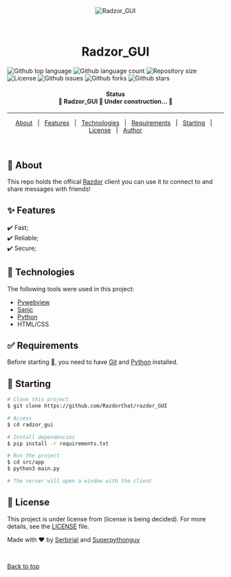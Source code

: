 <div align="center" id="top">
  <img src="./.github/app.gif" alt="Radzor_GUI" />

  &#xa0;

  <!-- <a href="https://radzor_gui.netlify.app">Demo</a> -->
</div>

<h1 align="center">Radzor_GUI</h1>

<p align="left">
  <img alt="Github top language" src="https://img.shields.io/github/languages/top/RazdorChat/razdor_GUI?color=56BEB8"/>

  <img alt="Github language count" src="https://img.shields.io/github/languages/count/RazdorChat/razdor_GUI?color=56BEB8"/>

  <img alt="Repository size" src="https://img.shields.io/github/repo-size/RazdorChat/razdor_GUI?color=56BEB8"/>

  <img alt="License" src="https://img.shields.io/github/license/RazdorChat/razdor_GUI?color=56BEB8">

  <img alt="Github issues" src="https://img.shields.io/github/issues/RazdorChat/razdor_GUI?color=56BEB8" />

  <img alt="Github forks" src="https://img.shields.io/github/forks/RazdorChat/razdor_GUI?color=56BEB8" />

  <img alt="Github stars" src="https://img.shields.io/github/stars/RazdorChat/razdor_GUI?color=56BEB8" />
</p>

<h4 align="center">
    Status<br/>
	🚧  Radzor_GUI 🚀 Under construction...  🚧
</h4>

<hr>

<p align="center">
  <a href="#dart-about">About</a> &#xa0; | &#xa0;
  <a href="#sparkles-features">Features</a> &#xa0; | &#xa0;
  <a href="#rocket-technologies">Technologies</a> &#xa0; | &#xa0;
  <a href="#white_check_mark-requirements">Requirements</a> &#xa0; | &#xa0;
  <a href="#checkered_flag-starting">Starting</a> &#xa0; | &#xa0;
  <a href="#memo-license">License</a> &#xa0; | &#xa0;
  <a href="https://github.com/{{YOUR_GITHUB_USERNAME}}" target="_blank">Author</a>
</p>

<br>

## :dart: About ##

This repo holds the offical <a href="https://razdor.chat">Razdor</a> client you can use it to connect to and share
messages with friends!

## :sparkles: Features ##

:heavy_check_mark: Fast;\
:heavy_check_mark: Reliable;\
:heavy_check_mark: Secure;

## :rocket: Technologies ##

The following tools were used in this project:

- [Pywebview](https://pywebview.flowrl.com/)
- [Sanic](https://sanic.dev/en/)
- [Python](https://python.org/)
- HTML/CSS

## :white_check_mark: Requirements ##

Before starting :checkered_flag:, you need to have [Git](https://git-scm.com) and [Python](https://python.org/) installed.

## :checkered_flag: Starting ##

```bash
# Clone this project
$ git clone https://github.com/RazdorChat/razdor_GUI

# Access
$ cd radzor_gui

# Install dependencies
$ pip install -r requirements.txt

# Run the project
$ cd src/app
$ python3 main.py

# The server will open a window with the client
```

## :memo: License ##

This project is under license from (license is being decided). For more details, see the [LICENSE](LICENSE.md) file.


Made with :heart: by <a href="https://github.com/Serbirial" target="_blank">Serbirial</a> and <a href="https://github.com/Superpythonguy" target="_blank">Superpythonguy</a>

&#xa0;

<a href="#top">Back to top</a>
